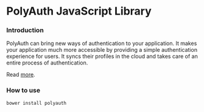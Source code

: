 # PolyAuth JavaScript Library

### Introduction

PolyAuth can bring new ways of authentication to your application.
It makes your application much more accessible by providing
a simple authentication experience for users.
It syncs their profiles in the cloud
and takes care of an entire process of authentication.

Read [more][polyauth-home-page].

### How to use

`bower install polyauth`

[polyauth-home-page]:http://polyauth.com
